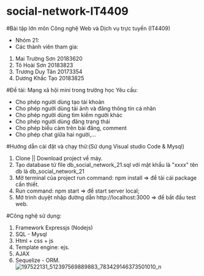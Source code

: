 # social-network-IT4409

#Bài tập lớn môn Công nghệ Web và Dịch vụ trực tuyến (IT4409)
- Nhóm 21:
- Các thành viên tham gia:
1. Mai Trường Sơn    20183620
2. Tô Hoài Sơn       20183823
3. Trương Duy Tân    20173354
4. Dương Khắc Tạo    20183825

#Đề tài: Mạng xã hội mini trong trường học
Yêu cầu:
 - Cho phép người dùng tạo tài khoản
 - Cho phép người dùng tải ảnh và đăng thông tin cá nhân
 - Cho phép người dùng tìm kiếm người khác
 - Cho phép người dùng đăng trạng thái
 - Cho phép biểu cảm trên bài đăng, comment
 - Cho phép chat giữa hai người,...

#Hướng dẫn cài đặt và chạy thử:(Sử dụng Visual studio Code & Mysql)
1. Clone || Download project về máy.
2. Tạo database từ file db_social_network_21.sql với mật khẩu là "xxxx" tên db là db_social_network_21
3. Mở terminal của project run command: npm install => để tải cái package cần thiết.
4. Run command: npm start => để start server local;
5. Mở trình duyệt nhập đường dẫn http://localhost:3000 => để bắt đầu test web.

#Công nghệ sử dụng:
1. Framework Expressjs (Nodejs)
2. SQL - Mysql
3. Html + css + js
4. Template engine: ejs.
5. AJAX
6. Sequelize - ORM.
![197522131_512397569889883_783429146373501010_n](https://user-images.githubusercontent.com/61827301/120985447-d0b53580-c7a5-11eb-9fa2-adb6f2cf420c.jpg)
